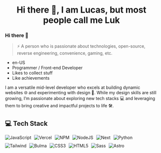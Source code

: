 <h1 align="center">Hi there 👋, I am Lucas, but most people call me Luk</h1>

### Hi there 👋

> ⚡ A person who is passionate about technologies, open-source, reverse engineering, convenience, gaming, etc.

- en-US 
- Programmer / Front-end Developer
- Likes to collect stuff
- Like achievements

<p>
 I am a versatile mid-level developer who excels at building dynamic websites 🌐 and experimenting with design 🎨. While my design skills are still growing, I’m passionate about exploring new tech stacks 💻 and leveraging them to bring creative and impactful projects to life 🛠️.
</p>

## 💻 Tech Stack

<div style="display: flex; flex-wrap: wrap; row-gap: 10px">
  <img src="https://img.shields.io/badge/javascript-%23323330.svg?style=for-the-badge&logo=javascript&logoColor=%23F7DF1E" alt="JavaScript" style="margin-right: 10px;"/>
  <img src="https://img.shields.io/badge/vercel-%23000000.svg?style=for-the-badge&logo=vercel&logoColor=white" alt="Vercel" style="margin-right: 10px;"/>
  <img src="https://img.shields.io/badge/NPM-%23000000.svg?style=for-the-badge&logo=npm&logoColor=white" alt="NPM" style="margin-right: 10px;"/>
  <img src="https://img.shields.io/badge/node.js-6DA55F?style=for-the-badge&logo=node.js&logoColor=white" alt="NodeJS" style="margin-right: 10px;"/>
  <img src="https://img.shields.io/badge/Next-black?style=for-the-badge&logo=next.js&logoColor=white" alt="Next" style="margin-right: 10px;"/>
  <img src="https://img.shields.io/badge/python-3670A0?style=for-the-badge&logo=python&logoColor=ffdd54" alt="Python" style="margin-right: 10px;"/>
  <img src="https://img.shields.io/badge/tailwindcss-%2338B2AC.svg?style=for-the-badge&logo=tailwind-css&logoColor=white" alt="Tailwind" style="margin-right: 10px;"/>
  <img src="https://img.shields.io/badge/bulma-00D0B1?style=for-the-badge&logo=bulma&logoColor=white" alt="Bulma" style="margin-right: 10px;"/>
  <img src="https://img.shields.io/badge/CSS3-1572B6?style=for-the-badge&logo=css3&logoColor=white" alt="CSS3" style="margin-right: 10px;"/>
  <img src="https://img.shields.io/badge/HTML5-E34F26?style=for-the-badge&logo=html5&logoColor=white" alt="HTML5" style="margin-right: 10px;"/>
  <img src="https://img.shields.io/badge/Sass-000?style=for-the-badge&logo=sass" alt="Sass" style="margin-right: 10px;"/>
  <img src="https://img.shields.io/badge/Astro-%232C2052.svg?style=for-the-badge&logo=astro&logoColor=white" alt="Astro"/>
</div>
